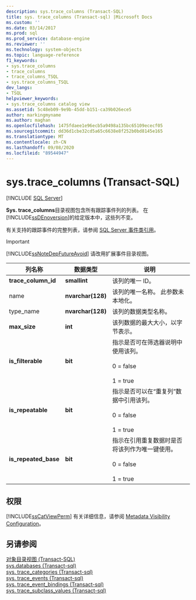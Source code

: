 ```yaml
---
description: sys.trace_columns (Transact-SQL)
title: sys. trace_columns (Transact-sql) |Microsoft Docs
ms.custom: ''
ms.date: 03/14/2017
ms.prod: sql
ms.prod_service: database-engine
ms.reviewer: ''
ms.technology: system-objects
ms.topic: language-reference
f1_keywords:
- sys.trace_columns
- trace_columns
- trace_columns_TSQL
- sys.trace_columns_TSQL
dev_langs:
- TSQL
helpviewer_keywords:
- sys.trace_columns catalog view
ms.assetid: 5c48eb09-9e9b-45dd-b151-ca39b026ece5
author: markingmyname
ms.author: maghan
ms.openlocfilehash: 1475fdaee1e96ecb5a9498a135bc65109ececf05
ms.sourcegitcommit: dd36d1cbe32cd5a65c6638e8f252b0bd8145e165
ms.translationtype: MT
ms.contentlocale: zh-CN
ms.lasthandoff: 09/08/2020
ms.locfileid: "89544947"
---
```

# <a name="systrace_columns-transact-sql"></a>sys.trace_columns (Transact-SQL)
[!INCLUDE [SQL Server](../../includes/applies-to-version/sqlserver.md)]

  **Sys. trace_columns**目录视图包含所有跟踪事件列的列表。 在 [!INCLUDE[ssDEnoversion](../../includes/ssdenoversion-md.md)]的给定版本中，这些列不变。  
  
 有关支持的跟踪事件的完整列表，请参阅 [SQL Server 事件类引用](../../relational-databases/event-classes/sql-server-event-class-reference.md)。  
  
> [!IMPORTANT]  
>  [!INCLUDE[ssNoteDepFutureAvoid](../../includes/ssnotedepfutureavoid-md.md)] 请改用扩展事件目录视图。  
  
|列名称|数据类型|说明|  
|-----------------|---------------|-----------------|  
|**trace_column_id**|**smallint**|该列的唯一 ID。|  
|name |**nvarchar(128)**|该列的唯一名称。 此参数未本地化。|  
|type_name|**nvarchar(128)**|该列的数据类型名称。|  
|**max_size**|**int**|该列数据的最大大小，以字节表示。|  
|**is_filterable**|**bit**|指示是否可在筛选器说明中使用该列。<br /><br /> 0 = false<br /><br /> 1 = true|  
|**is_repeatable**|**bit**|指示是否可以在“重复列”数据中引用该列。<br /><br /> 0 = false<br /><br /> 1 = true|  
|**is_repeated_base**|**bit**|指示在引用重复数据时是否将该列作为唯一键使用。<br /><br /> 0 = false<br /><br /> 1 = true|  
  
## <a name="permissions"></a>权限  
 [!INCLUDE[ssCatViewPerm](../../includes/sscatviewperm-md.md)] 有关详细信息，请参阅 [Metadata Visibility Configuration](../../relational-databases/security/metadata-visibility-configuration.md)。  
  
## <a name="see-also"></a>另请参阅  
 [对象目录视图 (Transact-SQL)](../../relational-databases/system-catalog-views/object-catalog-views-transact-sql.md)   
 [sys.databases &#40;Transact-sql&#41;](../../relational-databases/system-catalog-views/sys-traces-transact-sql.md)   
 [sys. trace_categories &#40;Transact-sql&#41;](../../relational-databases/system-catalog-views/sys-trace-categories-transact-sql.md)   
 [sys. trace_events &#40;Transact-sql&#41;](../../relational-databases/system-catalog-views/sys-trace-events-transact-sql.md)   
 [sys. trace_event_bindings &#40;Transact-sql&#41;](../../relational-databases/system-catalog-views/sys-trace-event-bindings-transact-sql.md)   
 [sys. trace_subclass_values &#40;Transact-sql&#41;](../../relational-databases/system-catalog-views/sys-trace-subclass-values-transact-sql.md)  
  
  

